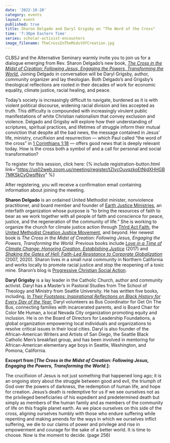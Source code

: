 ```yaml
---
date: '2022-10-20'
category: events
layout: event
published: true
title: Sharon Delgado and Daryl Grigsby on "The Word of the Cross"
time: '7:30pm Eastern Time'
series: scholar-activist-encounters
image_filename: TheCrossInTheMidstOfCreation.jpg
---
```

CLBSJ and the Alternative Seminary warmly invite you to join us for a dialogue emerging from Rev. Sharon Delgado’s new book, [_The Cross in the Midst of Creation: Following Jesus, Engaging the Powers, Transforming the World._](https://www.fortresspress.com/store/product/9781506471693/The-Cross-in-the-Midst-of-Creation) Joining Delgado in conversation will be Daryl Grigsby, author, community organizer and lay theologian. Both Delgado’s and Grigsby’s theological reflections are rooted in their decades of work for economic equality, climate justice, racial healing, and peace. 

Today’s society is increasingly difficult to navigate, burdened as it is with violent political discourse, widening racial division and lies accepted as truth. This difficulty is compounded with increasingly virulent public manifestations of white Christian nationalism that convey exclusion and violence. Delgado and Grigsby will explore how their understanding of scriptures, spiritual practices, and lifetimes of struggle inform their mutual conviction that despite all the bad news, the message contained in Jesus’ life, ministry, crucifixion and resurrection — which Paul called “the word of the cross” in [1 Corinthians 1:18](https://biblehub.com/1_corinthians/1-18.htm) — offers good news that is deeply relevant today. How is the cross both a symbol of and a call for personal and social transformation?

To register for this session, click here: {% include registration-button.html link="https://us02web.zoom.us/meeting/register/tZIvcOuvqzkoEtNjdXHHGB7MKSkCyOwsfNvv" %}

After registering, you will receive a confirmation email containing information about joining the meeting.

**Sharon Delgado** is an ordained United Methodist minister, nonviolence practitioner, and board member and founder of [Earth Justice Ministries](https://earth-justice.org/), an interfaith organization whose purpose is “to bring the resources of faith to bear as we work together with all people of faith and conscience for peace, justice, and the regeneration of the community of life.” She is working to organize the church for climate justice action through [Th!rd Act Faith](https://thirdact.org/faith/), the [United Methodist Creation Justice Movement](https://umcreationjustice.org/song-of-the-earth-movement/), and beyond. Her newest book is _The Cross in the Midst of Creation: Following Jesus, Engaging the Powers, Transforming the World._ Previous books include [_Love in a Time of Climate Change:  Honoring Creation, Establishing Justice_](https://sharondelgado.org/love-in-a-time-of-climate-change/) (2017) and [_Shaking the Gates of Hell:  Faith-Led Resistance to Corporate Globalization_](https://sharondelgado.org/shaking-the-gates-of-hell/) (2007, 2020). Sharon lives in a small rural community in Northern California and works locally to promote racial justice and stop the reopening of a toxic mine. Sharon’s blog is [Progressive Christian Social Action](https://sharondelgado.org/).

**Daryl Grigsby** is a lay leader in the Catholic Church, author and community activist. Daryl has a Master’s in Pastoral Studies from The School of Theology and Ministry from Seattle University. He has written five books, including, [_In Their Footsteps: Inspirational Reflections on Black History for Every Day of the Year._](https://www.amazon.com/Their-Footsteps-Inspirational-Reflections-History/dp/0879463368) Daryl volunteers as Bus Coordinator for Get On The Bus, connecting families with incarcerated parents, and is Board Chair for Color Me Human, a local Nevada City organization promoting equity and inclusion. He is on the Board of Directors for Leadership Foundations, a global organization empowering local individuals and organizations to resolve critical issues in their local cities. Daryl is also founder of the African-American Writers and Artists of San Diego, the Seattle Black Catholic Men’s breakfast group, and has been involved in mentoring for African-American elementary age boys in Seattle, Washington, and Pomona, California.

**Exceprt from [_The Cross in the Midst of Creation: Following Jesus, Engaging the Powers, Transforming the World._]:**

The crucifixion of Jesus is not just something that happened long ago; it is an ongoing story about the struggle between good and evil, the triumph of God over the powers of darkness, the redemption of human life, and hope for creation. Jesus’s death is redemptive for us if we see ourselves not as the privileged beneficiaries of his expedient and predetermined death but simply as members of the human family and as members of the community of life on this fragile planet earth. As we place ourselves on this side of the cross, aligning ourselves humbly with those who endure suffering while repenting and making amends for the ways in which we ourselves inflict suffering, we die to our claims of power and privilege and rise in empowerment and courage for the sake of a better world. It is time to choose. Now is the moment to decide. (page 256)
